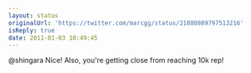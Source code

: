 ```yaml
---
layout: status
originalUrl: 'https://twitter.com/marcgg/status/21880889797513216'
isReply: true
date: 2011-01-03 10:49:45
---
```


@shingara Nice! Also, you're getting close from reaching 10k rep!
